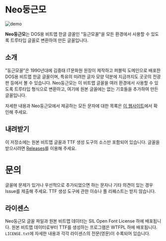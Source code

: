 # Neo둥근모

![demo](http://include.iostream.kr/res/neodgm/neodgm_demo.png)

**Neo둥근모**는 DOS용 비트맵 한글 글꼴인 "둥근모꼴"을 모든 환경에서 사용할 수
있도록 트루타입 글꼴로 변환하여 만든 글꼴입니다.

## 소개

"둥근모꼴"은 1990년대에 김중태 IT문화원 원장이 제작하고 퍼블릭 도메인으로 배포한
DOS용 비트맵 한글 글꼴이며, 특유의 미려한 글자 모양 덕분에 지금까지도 곳곳의
전광판 등에서 볼 수 있습니다. Neo둥근모는 이 비트맵 글꼴을 여러 환경에서 사용할
수 있도록 트루타입 형식으로 변환하고, 여기에 원본 글꼴에는 없는 기호들을
추가하여 만든 글꼴입니다.

자세한 내용과 Neo둥근모에서 제공하는 모든 문자에 대한 목록은
[이 웹사이트](http://dalgona.hontou.moe/neodgm)에서 확인해 주세요.

## 내려받기

이 저장소에는 원본 비트맵 글꼴과 TTF 생성 도구의 소스만 포함되어 있습니다.
글꼴을 받으시려면 [Releases](https://github.com/Dalgona/neodgm/releases)를
이용해 주세요.

# 문의

글꼴에 문제가 있거나 우선적으로 추가되었으면 하는 문자나 기타 의견이 있는 경우
Issue를 제출해 주세요. TTF 생성 도구에 관한 이슈나 풀 리퀘스트는 받지 않습니다.

## 라이센스

Neo둥근모 글꼴 파일과 원본 비트맵 데이터는 SIL Open Font License 하에
배포됩니다. 원본 비트맵 데이터로부터 TTF를 생성하는 프로그램은 WTFPL 하에
배포됩니다. `LICENSE.txt`에 자세한 내용과 각각 라이센스의 전문(영문)이
수록되어 있습니다.
